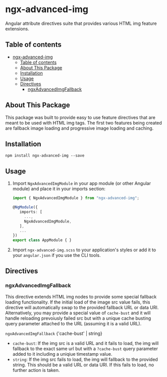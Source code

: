 # ngx-advanced-img

Angular attribute directives suite that provides various HTML img feature extensions.

## Table of contents
- [ngx-advanced-img](#ngx-advanced-img)
  - [Table of contents](#table-of-contents)
  - [About This Package](#about-this-package)
  - [Installation](#installation)
  - [Usage](#usage)
  - [Directives](#directives)
    - [ngxAdvancedImgFallback](#ngxadvancedimgfallback)

## About This Package
This package was built to provide easy to use feature directives that are meant to be used with HTML img tags. The first two features being created are fallback image loading and progressive image loading and caching.

## Installation
```npm install ngx-advanced-img --save```

## Usage
1. Import `NgxAdvancedImgModule` in your app module (or other Angular module) and place it in your imports section:

    ```typescript
    import { NgxAdvancedImgModule } from "ngx-advanced-img";

    @NgModule({
       imports: [
         ...,
         NgxAdvancedImgModule,
       ],
       ...
    })
    export class AppModule { }
	  ```

2. Import `ngx-advanced-img.scss` to your application's styles or add it to your `angular.json` if you use the CLI tools.

## Directives

### ngxAdvancedImgFallback

This directive extends HTML img nodes to provide some special fallback loading functionality. If the initial load of the image src value fails, this directive will automatically swap to the provided fallback URL or data URI. Alternatively, you may provide a special value of `cache-bust` and it will handle reloading prevoiusly failed src but with a unique cache busting query parameter attached to the URL (assuming it is a valid URL).

`ngxAdvancedImgFallback` {'cache-bust' | string}
+ `cache-bust`: If the img src is a valid URL and it fails to load, the img will fallback to the exact same url but with a `?cache-bust` query parameter added to it including a uniqiue timestamp value.
+ `string`: If the img src fails to load, the img will fallback to the provided string. This should be a valid URL or data URI. If this fails to load, no further action is taken.
